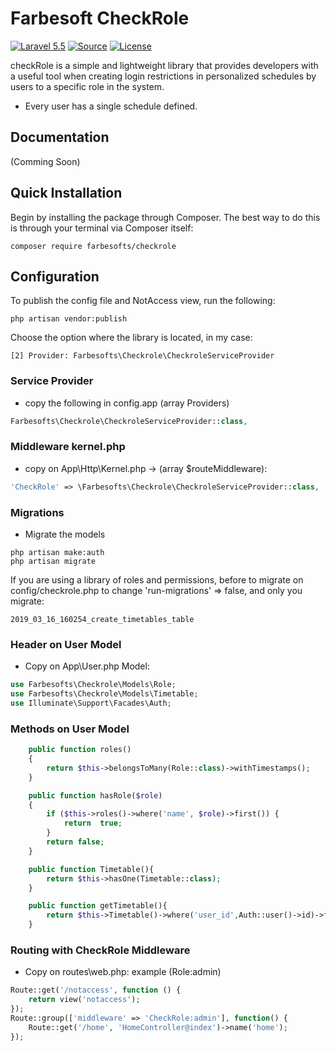 Farbesoft CheckRole
===================
[![Laravel 5.5](https://img.shields.io/badge/Laravel-5.3-orange.svg?style=flat-square)](http://laravel.com)
[![Source](http://img.shields.io/badge/source-farbesofts/checkrole-blue.svg?style=flat-square)](https://github.com/farbesofts/checkrole)
[![License](http://img.shields.io/badge/license-MIT-brightgreen.svg?style=flat-square)](https://tldrlegal.com/license/mit-license)

checkRole is a simple and lightweight library that provides developers with a useful tool when creating login restrictions in personalized schedules by users to a specific role in the system.

- Every user has a single schedule defined.

Documentation
-------------
(Comming Soon)

Quick Installation
------------------
Begin by installing the package through Composer. The best way to do this is through your terminal via Composer itself:

```
composer require farbesofts/checkrole
```

Configuration
-------------------------------

To publish the config file and NotAccess view, run the following:

```
php artisan vendor:publish
```
Choose the option where the library is located, in my case:
```
[2] Provider: Farbesofts\Checkrole\CheckroleServiceProvider
```

### Service Provider
- copy the following in config.app (array Providers)

```php
Farbesofts\Checkrole\CheckroleServiceProvider::class,
```

### Middleware kernel.php
- copy on App\Http\Kernel.php -> (array $routeMiddleware):
```php
'CheckRole' => \Farbesofts\Checkrole\CheckroleServiceProvider::class,
```

### Migrations
- Migrate the models
```
php artisan make:auth
php artisan migrate
```
If you are using a library of roles and permissions, before to migrate
on config/checkrole.php  to change 'run-migrations' => false, and only you migrate:

```
2019_03_16_160254_create_timetables_table
```
### Header on User Model
- Copy on App\User.php Model:
```php
use Farbesofts\Checkrole\Models\Role;
use Farbesofts\Checkrole\Models\Timetable;
use Illuminate\Support\Facades\Auth;
```
### Methods on User Model
```php
    public function roles()
    {
        return $this->belongsToMany(Role::class)->withTimestamps();
    }

    public function hasRole($role)
    {
        if ($this->roles()->where('name', $role)->first()) {
            return  true;
        }
        return false;
    }

    public function Timetable(){
        return $this->hasOne(Timetable::class);
    }

    public function getTimetable(){
        return $this->Timetable()->where('user_id',Auth::user()->id)->first();
    }
```
### Routing with CheckRole Middleware
- Copy on routes\web.php: example (Role:admin)
```php
Route::get('/notaccess', function () {
    return view('notaccess');
});
Route::group(['middleware' => 'CheckRole:admin'], function() {
    Route::get('/home', 'HomeController@index')->name('home');
});
```





